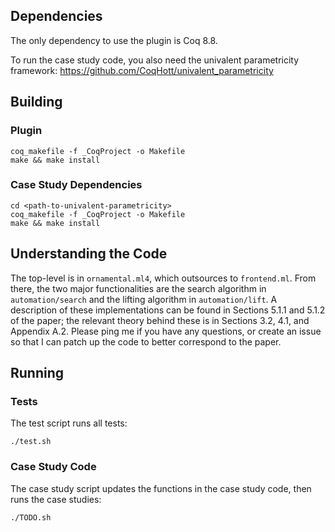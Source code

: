 ## Dependencies

The only dependency to use the plugin is Coq 8.8.

To run the case study code, you also need the
univalent parametricity framework: https://github.com/CoqHott/univalent_parametricity

## Building

### Plugin

```
coq_makefile -f _CoqProject -o Makefile
make && make install
```

### Case Study Dependencies

```
cd <path-to-univalent-parametricity>
coq_makefile -f _CoqProject -o Makefile
make && make install
```

## Understanding the Code

The top-level is in `ornamental.ml4`, which outsources to `frontend.ml`. From there, the two major functionalities
are the search algorithm in `automation/search` and the lifting algorithm in `automation/lift`. A description
of these implementations can be found in Sections 5.1.1 and 5.1.2 of the paper; the relevant theory behind these is in
Sections 3.2, 4.1, and Appendix A.2. Please ping me if you have any questions, or create an issue so that I can
patch up the code to better correspond to the paper.

## Running

### Tests

The test script runs all tests:

```
./test.sh
```

### Case Study Code

The case study script updates the functions in the case study code, then runs the case studies:

```
./TODO.sh
```

